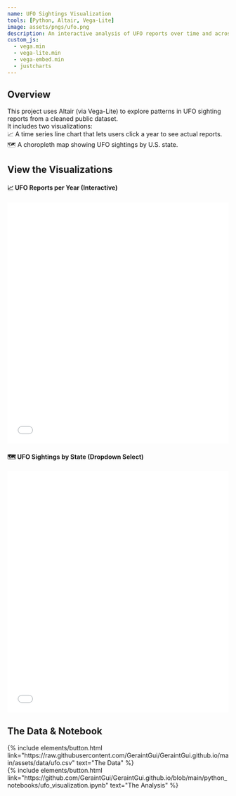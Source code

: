 ```yaml
---
name: UFO Sightings Visualization
tools: [Python, Altair, Vega-Lite]
image: assets/pngs/ufo.png 
description: An interactive analysis of UFO reports over time and across states.
custom_js:
  - vega.min
  - vega-lite.min
  - vega-embed.min
  - justcharts
---
```


## Overview

This project uses Altair (via Vega-Lite) to explore patterns in UFO sighting reports from a cleaned public dataset.  
It includes two visualizations:  
📈 A time series line chart that lets users click a year to see actual reports.  
🗺️ A choropleth map showing UFO sightings by U.S. state.

## View the Visualizations

<h4>📈 UFO Reports per Year (Interactive)</h4>
<iframe src="/assets/html/final_chart.html" width="100%" height="550" frameborder="0"></iframe>

<h4>🗺️ UFO Sightings by State (Dropdown Select)</h4>
<iframe src="/assets/html/chart2.html" width="100%" height="550" frameborder="0"></iframe>

## The Data & Notebook

<div class="left">
{% include elements/button.html link="https://raw.githubusercontent.com/GeraintGui/GeraintGui.github.io/main/assets/data/ufo.csv" text="The Data" %}
</div>

<div class="right">
{% include elements/button.html link="https://github.com/GeraintGui/GeraintGui.github.io/blob/main/python_notebooks/ufo_visualization.ipynb" text="The Analysis" %}
</div>

